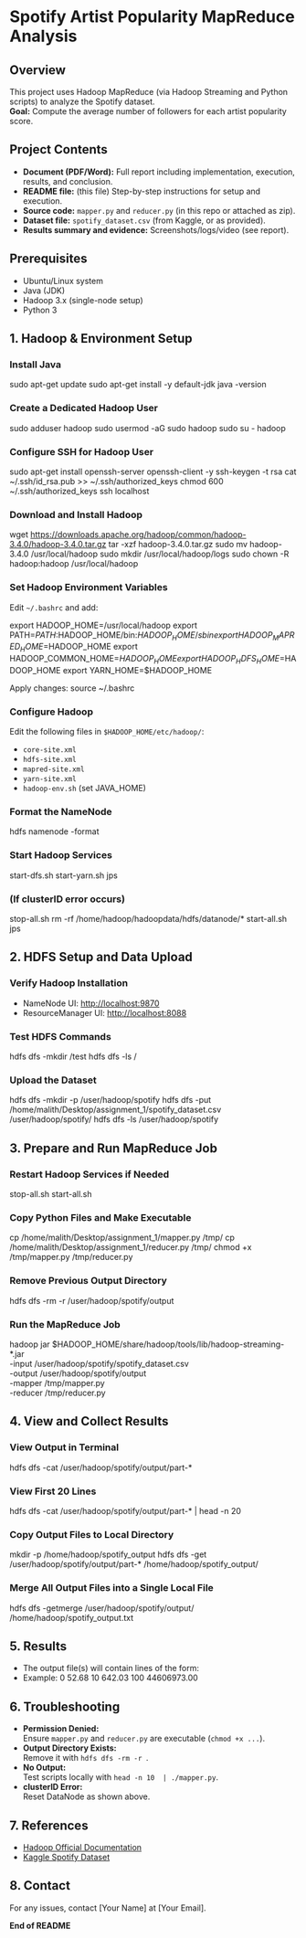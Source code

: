 # Spotify Artist Popularity MapReduce Analysis

## Overview

This project uses Hadoop MapReduce (via Hadoop Streaming and Python scripts) to analyze the Spotify dataset.  
**Goal:** Compute the average number of followers for each artist popularity score.

## Project Contents

- **Document (PDF/Word):** Full report including implementation, execution, results, and conclusion.
- **README file:** (this file) Step-by-step instructions for setup and execution.
- **Source code:** `mapper.py` and `reducer.py` (in this repo or attached as zip).
- **Dataset file:** `spotify_dataset.csv` (from Kaggle, or as provided).
- **Results summary and evidence:** Screenshots/logs/video (see report).

## Prerequisites

- Ubuntu/Linux system
- Java (JDK)
- Hadoop 3.x (single-node setup)
- Python 3

## 1. Hadoop & Environment Setup

### **Install Java**

sudo apt-get update
sudo apt-get install -y default-jdk
java -version

### **Create a Dedicated Hadoop User**

sudo adduser hadoop
sudo usermod -aG sudo hadoop
sudo su - hadoop

### **Configure SSH for Hadoop User**

sudo apt-get install openssh-server openssh-client -y
ssh-keygen -t rsa
cat ~/.ssh/id_rsa.pub >> ~/.ssh/authorized_keys
chmod 600 ~/.ssh/authorized_keys
ssh localhost

### **Download and Install Hadoop**

wget https://downloads.apache.org/hadoop/common/hadoop-3.4.0/hadoop-3.4.0.tar.gz
tar -xzf hadoop-3.4.0.tar.gz
sudo mv hadoop-3.4.0 /usr/local/hadoop
sudo mkdir /usr/local/hadoop/logs
sudo chown -R hadoop:hadoop /usr/local/hadoop

### **Set Hadoop Environment Variables**

Edit `~/.bashrc` and add:

export HADOOP_HOME=/usr/local/hadoop
export PATH=$PATH:$HADOOP_HOME/bin:$HADOOP_HOME/sbin
export HADOOP_MAPRED_HOME=$HADOOP_HOME
export HADOOP_COMMON_HOME=$HADOOP_HOME
export HADOOP_HDFS_HOME=$HADOOP_HOME
export YARN_HOME=$HADOOP_HOME

Apply changes:
source ~/.bashrc

### **Configure Hadoop**

Edit the following files in `$HADOOP_HOME/etc/hadoop/`:

- `core-site.xml`
- `hdfs-site.xml`
- `mapred-site.xml`
- `yarn-site.xml`
- `hadoop-env.sh` (set JAVA_HOME)

### **Format the NameNode**

hdfs namenode -format

### **Start Hadoop Services**

start-dfs.sh
start-yarn.sh
jps

### **(If clusterID error occurs)**

stop-all.sh
rm -rf /home/hadoop/hadoopdata/hdfs/datanode/\*
start-all.sh
jps

## 2. HDFS Setup and Data Upload

### **Verify Hadoop Installation**

- NameNode UI: [http://localhost:9870](http://localhost:9870)
- ResourceManager UI: [http://localhost:8088](http://localhost:8088)

### **Test HDFS Commands**

hdfs dfs -mkdir /test
hdfs dfs -ls /

### **Upload the Dataset**

hdfs dfs -mkdir -p /user/hadoop/spotify
hdfs dfs -put /home/malith/Desktop/assignment_1/spotify_dataset.csv /user/hadoop/spotify/
hdfs dfs -ls /user/hadoop/spotify

## 3. Prepare and Run MapReduce Job

### **Restart Hadoop Services if Needed**

stop-all.sh
start-all.sh

### **Copy Python Files and Make Executable**

cp /home/malith/Desktop/assignment_1/mapper.py /tmp/
cp /home/malith/Desktop/assignment_1/reducer.py /tmp/
chmod +x /tmp/mapper.py /tmp/reducer.py

### **Remove Previous Output Directory**

hdfs dfs -rm -r /user/hadoop/spotify/output

### **Run the MapReduce Job**

hadoop jar $HADOOP_HOME/share/hadoop/tools/lib/hadoop-streaming-\*.jar \
 -input /user/hadoop/spotify/spotify_dataset.csv \
 -output /user/hadoop/spotify/output \
 -mapper /tmp/mapper.py \
 -reducer /tmp/reducer.py

## 4. View and Collect Results

### **View Output in Terminal**

hdfs dfs -cat /user/hadoop/spotify/output/part-\*

### **View First 20 Lines**

hdfs dfs -cat /user/hadoop/spotify/output/part-\* | head -n 20

### **Copy Output Files to Local Directory**

mkdir -p /home/hadoop/spotify_output
hdfs dfs -get /user/hadoop/spotify/output/part-\* /home/hadoop/spotify_output/

### **Merge All Output Files into a Single Local File**

hdfs dfs -getmerge /user/hadoop/spotify/output/ /home/hadoop/spotify_output.txt

## 5. Results

- The output file(s) will contain lines of the form:
- Example:
  0 52.68
  10 642.03
  100 44606973.00

## 6. Troubleshooting

- **Permission Denied:**  
  Ensure `mapper.py` and `reducer.py` are executable (`chmod +x ...`).
- **Output Directory Exists:**  
  Remove it with `hdfs dfs -rm -r `.
- **No Output:**  
  Test scripts locally with `head -n 10  | ./mapper.py`.
- **clusterID Error:**  
  Reset DataNode as shown above.

## 7. References

- [Hadoop Official Documentation](https://hadoop.apache.org/docs/)
- [Kaggle Spotify Dataset](https://www.kaggle.com/datasets/lehaknarnauli/spotify-datasets)

## 8. Contact

For any issues, contact [Your Name] at [Your Email].

**End of README**
